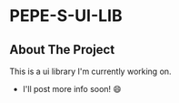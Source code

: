 # PEPE-S-UI-LIB

## About The Project

This is a ui library I'm currently working on.
* I'll post more info soon! :smile:

